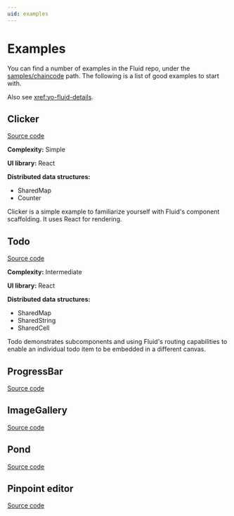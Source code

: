 ```yaml
---
uid: examples
---
```


# Examples

You can find a number of examples in the Fluid repo, under the
[samples/chaincode](https://github.com/Microsoft/FluidFramework/tree/master/samples/chaincode)
path. The following is a list of good examples to start with.

Also see <xref:yo-fluid-details>.


## Clicker

[Source code](https://github.com/Microsoft/FluidFramework/tree/release/0.6/packages/components/clicker)

**Complexity:** Simple

**UI library:** React

**Distributed data structures:**

* SharedMap
* Counter

Clicker is a simple example to familiarize yourself with Fluid's component scaffolding. It uses React for rendering.


## Todo

[Source code](https://github.com/Microsoft/FluidFramework/tree/release/0.6/packages/components/todo)

**Complexity:** Intermediate

**UI library:** React

**Distributed data structures:**

* SharedMap
* SharedString
* SharedCell

Todo demonstrates subcomponents and using Fluid's routing capabilities to enable an individual todo item to be embedded
in a different canvas.

## ProgressBar

[Source code](https://github.com/Microsoft/FluidFramework/tree/release/0.6/packages/components/todo)


## ImageGallery

[Source code](https://github.com/Microsoft/FluidFramework/tree/release/0.6/packages/components/image-gallery)


## Pond

[Source code](https://github.com/Microsoft/FluidFramework/tree/release/0.6/packages/components/pond)


## Pinpoint editor

[Source code](https://github.com/Microsoft/FluidFramework/tree/release/0.6/packages/components/pinpoint-editor)
